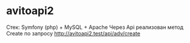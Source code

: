 # avitoapi2
Стек: Symfony (php) + MySQL + Apache
Через Api реализован метод Create по запросу http://avitoapi2.test/api/adv/create
